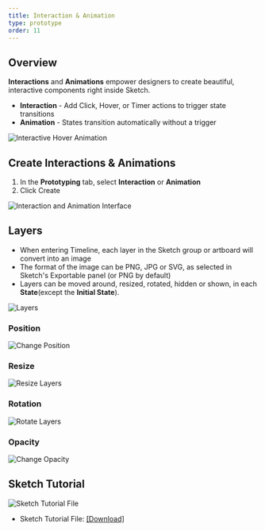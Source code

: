 ```yaml
---
title: Interaction & Animation
type: prototype
order: 11
---
```

## Overview

**Interactions** and **Animations** empower designers to create beautiful, interactive components right inside Sketch. 

- **Interaction** - Add Click, Hover, or  Timer actions to trigger state transitions
- **Animation** -  States transition automatically without a trigger

![Interactive Hover Animation](https://docs.animaapp.com/images/timeline/samples/components/buynow.gif)

## Create Interactions & Animations

 1. In the **Prototyping** tab, select **Interaction** or **Animation**
 2. Click Create

![Interaction and Animation Interface](http://f.cl.ly/items/0E1W1Q1G013s3V1c0Q05/Interactions%20Animations%20UI3x.png)

## Layers

* When entering Timeline, each layer in the Sketch group or artboard will convert into an image
* The format of the image can be PNG, JPG or SVG, as selected in Sketch's Exportable panel (or PNG by default)
* Layers can be moved around, resized, rotated, hidden or shown, in each **State**(except the **Initial State**).

![Layers](https://docs.animaapp.com/images/timeline/terminology/layers.png)

### Position

![Change Position](https://docs.animaapp.com/images/timeline/position.gif)

### Resize

![Resize Layers](https://docs.animaapp.com/images/timeline/resize.gif)

### Rotation

![Rotate Layers](https://docs.animaapp.com/images/timeline/rotate.gif)

### Opacity

![Change Opacity](https://docs.animaapp.com/images/timeline/opacity.gif)

## Sketch Tutorial 

![Sketch Tutorial File](http://f.cl.ly/items/0Q0T3w2t282b2E3j3i2i/Interaction%20Tutorial%20file.png)

- Sketch Tutorial File: [[Download]](https://www.dropbox.com/s/payd7gjthdkta3q/Interaction-Animation%20Tutorial%20v3.sketch?dl=1)

